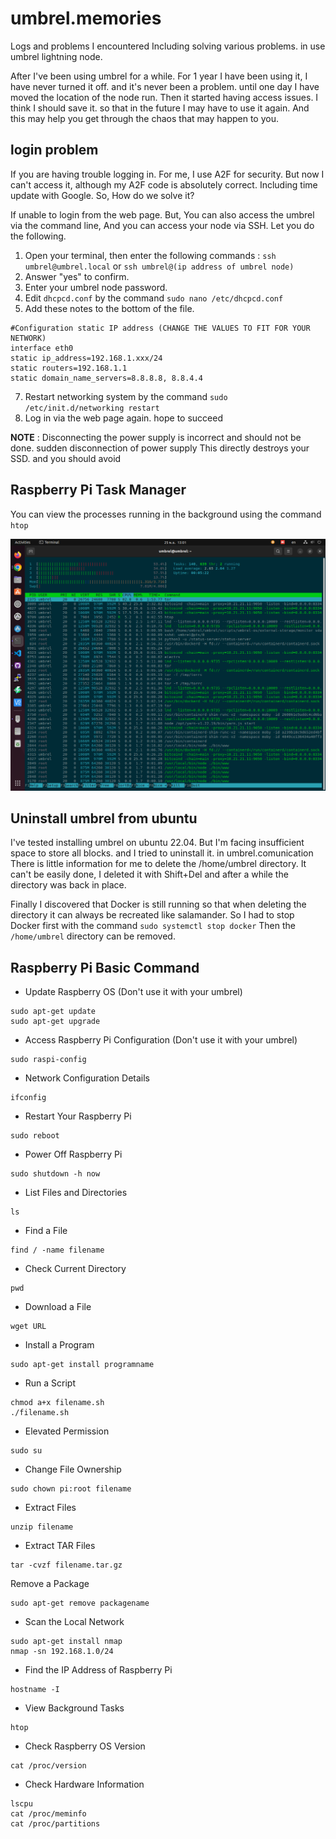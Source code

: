 # umbrel.memories
 Logs and problems I encountered Including solving various problems. in use umbrel lightning node.
 
After I've been using umbrel for a while. For 1 year I have been using it, I have never turned it off. and it's never been a problem. until one day I have moved the location of the node run. Then it started having access issues. I think I should save it. so that in the future I may have to use it again. And this may help you get through the chaos that may happen to you.

## login problem

If you are having trouble logging in. For me, I use A2F for security. But now I can't access it, although my A2F code is absolutely correct. Including time update with Google. So, How do we solve it?

If unable to login from the web page. But, You can also access the umbrel via the command line, And you can access your node via SSH. Let you do the following.

1. Open your terminal, then enter the following commands : `ssh umbrel@umbrel.local` or `ssh umbrel@(ip address of umbrel node)`
2. Answer "yes" to confirm.
3. Enter your umbrel node password.
4. Edit `dhcpcd.conf` by the command `sudo nano /etc/dhcpcd.conf`
6. Add these notes to the bottom of the file.

~~~
#Configuration static IP address (CHANGE THE VALUES TO FIT FOR YOUR NETWORK)
interface eth0
static ip_address=192.168.1.xxx/24
static routers=192.168.1.1
static domain_name_servers=8.8.8.8, 8.8.4.4
~~~

7. Restart networking system by the command `sudo /etc/init.d/networking restart`
8. Log in via the web page again. hope to succeed

**NOTE** : Disconnecting the power supply is incorrect and should not be done. sudden disconnection of power supply This directly destroys your SSD. and you should avoid

## Raspberry Pi Task Manager

You can view the processes running in the background using the command `htop`

![pic1](/src/Screenshot%20from%202022-11-25%2013-01-58.png)

## Uninstall umbrel from ubuntu

I've tested installing umbrel on ubuntu 22.04. But I'm facing insufficient space to store all blocks. and I tried to uninstall it. in umbrel.comunication There is little information for me to delete the /home/umbrel directory. It can't be easily done, I deleted it with Shift+Del and after a while the directory was back in place.

Finally I discovered that Docker is still running so that when deleting the directory it can always be recreated like salamander. So I had to stop Docker first with the command `sudo systemctl stop docker` Then the `/home/umbrel` directory can be removed.

## Raspberry Pi Basic Command

- Update Raspberry OS (Don't use it with your umbrel)
~~~
sudo apt-get update 
sudo apt-get upgrade
~~~
- Access Raspberry Pi Configuration (Don't use it with your umbrel)
~~~
sudo raspi-config
~~~
- Network Configuration Details
~~~
ifconfig
~~~
- Restart Your Raspberry Pi
~~~
sudo reboot
~~~
- Power Off Raspberry Pi
~~~
sudo shutdown -h now
~~~
- List Files and Directories
~~~
ls
~~~
- Find a File
~~~
find / -name filename
~~~
- Check Current Directory
~~~
pwd
~~~
- Download a File
~~~
wget URL
~~~
- Install a Program
~~~
sudo apt-get install programname
~~~
- Run a Script
~~~
chmod a+x filename.sh
./filename.sh
~~~
- Elevated Permission
~~~
sudo su
~~~
- Change File Ownership
~~~
sudo chown pi:root filename
~~~
- Extract Files
~~~
unzip filename
~~~
- Extract TAR Files
~~~
tar -cvzf filename.tar.gz
~~~
Remove a Package
~~~
sudo apt-get remove packagename
~~~
- Scan the Local Network
~~~
sudo apt-get install nmap
nmap -sn 192.168.1.0/24
~~~
- Find the IP Address of Raspberry Pi
~~~
hostname -I
~~~
- View Background Tasks
~~~
htop
~~~
- Check Raspberry OS Version
~~~
cat /proc/version
~~~
- Check Hardware Information
~~~
lscpu
cat /proc/meminfo
cat /proc/partitions
~~~

## 
